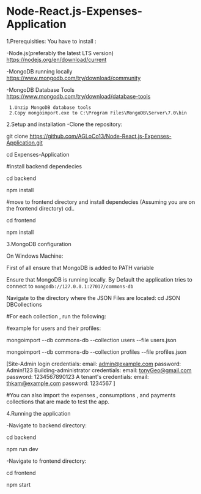 # Node-React.js-Expenses-Application
1.Prerequisities:
You have to install : 

-Node.js(preferably the latest LTS version) https://nodejs.org/en/download/current

-MongoDB running locally https://www.mongodb.com/try/download/community

-MongoDB Database Tools https://www.mongodb.com/try/download/database-tools

     1.Unzip MongoDB database tools 
     2.Copy mongoimport.exe to C:\Program Files\MongoDB\Server\7.0\bin
     


2.Setup and installation 
-Clone the repository:

  git clone https://github.com/AGLoCo13/Node-React.js-Expenses-Application.git
  
  cd Expenses-Application

#install backend dependecies

cd backend

npm install

#move to frontend directory and install dependecies 
(Assuming you are on the frontend directory)
cd.. 

cd frontend

npm install

3.MongoDB configuration

On Windows Machine:

First of all ensure that MongoDB is added to PATH variable

Ensure that MongoDB is running locally. By Default the application tries to connect to `mongodb://127.0.0.1:27017/commons-db`

Navigate to the directory where the JSON Files are located:
   cd JSON DBCollections 

   #For each collection , run the following:

   
   #example for users and their profiles:

   
   mongoimport --db commons-db --collection users --file users.json

   mongoimport --db commons-db --collection profiles --file profiles.json

  [Site-Admin login credentials:
      email: admin@example.com
      password: Admin!123
   Building-administrator credentials:
      email: tonyGeo@gmail.com
      password: 1234567890123
    A tenant's credentials:
       email: thkam@example.com
       password: 1234567
      ]

  #You can also import the expenses , consumptions , and payments collections that are made to test the app.
      
      

4.Running the application

-Navigate to backend directory:

cd backend

npm run dev

-Navigate to frontend directory:

cd frontend 

npm start
